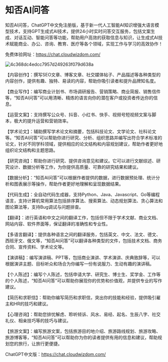 # 知否AI问答

知否AI问答，ChatGPT中文免注册版，基于新一代人工智能AI知识增强大语言模型技术，支持GPT生成式AI技术，提供24小时实时问答交互服务，包括文案生成、对话互动、智能问答等功能，帮助用户高效的获取信息与知识，让生成式AI技术赋能商业、办公、咨询、教育、医疗等各个领域，实现工作与学习的高效协作！

免费体验网址：https://chat.cloudwizdom.com/

![4c368dc4edcc7957d249263f079d638a](https://user-images.githubusercontent.com/129882568/230819194-c55e7fc0-f167-4608-b0e1-22ceb561e3ef.jpg)


【内容创作】：撰写SEO文章、博客文章、社交媒体帖子、产品描述等各种类型的内容创作，提供有趣、独特、易读的内容，帮助你吸引读者和提升品牌知名度。

【商业写作】：编写商业计划书、市场调研报告、营销策略、商业简报、销售信件等，“知否AI问答”可以用清晰、精炼的语言向你的潜在客户或投资者传达你的信息。

【运营文案】：支持撰写公众号、抖音、小红书、快手、视频号短视频文案与脚本，极大的提升运营和营销效率。

【学术论文】：辅助撰写学术论文和摘要，包括科技论文、文学论文、社科论文等。“知否AI问答”可以帮助你进行研究、分析、组织思路并编写出符合学术标准的论文，针对不同学科领域，提供相应的论文结构和内容规划建议，帮助作者更好地组织论文结构和主题思路。

【研究咨询】：帮助你进行研究、提供咨询意见和建议。它可以进行文献综述、研究设计、数据分析等工作，为你提供高质量、可靠的研究结果和建议。

【数据分析】：“知否AI问答”可以根据作者提供的数据，进行数据预处理、统计分析和图表展示等操作，帮助作者更好地理解和呈现数据结果。

【代码生成】：全自动代码生成器，支持Python、Java、Javascript、Go等编程语言，支持计算机常用算法包括排序算法、搜索算法、动态规划算法、贪心算法和图论算法等，支持Bug调试与问题排查。

【翻译】：进行英语和中文之间的翻译工作，包括但不限于学术文献、商业文档、网站内容、软件界面等，保证翻译的准确性和专业性。

【多语言翻译】：提供各种语言之间的翻译服务，包括英文、中文、法文、德文、西班牙文、俄文等，“知否AI问答”可以翻译各种类型的文件，包括技术文档、商务合同、宣传资料、学术论文等。

【演讲稿】：编写演讲稿、PPT等，包括商业演讲、学术演讲、庆典致辞等，可以根据演讲主题、目标听众和场合为你编写一份有说服力、生动有趣的演讲稿。

【个人陈述】：编写个人陈述，包括申请大学、研究生、博士生、奖学金、工作等的个人陈述，“知否AI问答”可以帮助你展现你的优势和价值观，并提供专业的写作建议。

【简历和求职信】：帮助你编写简历和求职信，突出你的技能和经验，提供吸引雇主和HR的技巧和建议。

【心理咨询】：帮助您排忧解虑、聆听倾诉、风水、易经、起名、生辰八字、社交礼仪、相亲技巧等的技巧与建议。

【旅游文案】：编写旅游文案，包括旅游目的地介绍、旅游路线规划、旅游攻略、旅游博客等，“知否AI问答”可以帮助你为你的读者提供有用的信息和建议，帮助规划您的旅行，让旅行更便捷。

ChatGPT中文版：https://chat.cloudwizdom.com/
